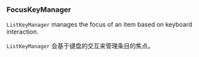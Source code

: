 ### FocusKeyManager

`ListKeyManager` manages the focus of an item based on keyboard interaction.

`ListKeyManager` 会基于键盘的交互来管理条目的焦点。
